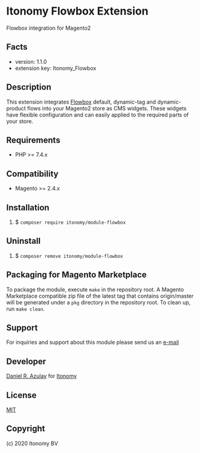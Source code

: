 Itonomy Flowbox Extension
=====================
Flowbox integration for Magento2

Facts
-----
- version: 1.1.0
- extension key: Itonomy_Flowbox

Description
-----------
This extension integrates [Flowbox](https://getflowbox.com) default, dynamic-tag and dynamic-product flows into your Magento2 store as CMS widgets. These widgets have flexible configuration and can easily applied to the required parts of your store.

Requirements
-------------
- PHP >= 7.4.x

Compatibility
-------------
- Magento >= 2.4.x

Installation
-------------
1. $ `composer require itonomy/module-flowbox`

Uninstall
-------------
1. $ `composer remove itonomy/module-flowbox`

Packaging for Magento Marketplace
-------------
To package the module, execute `make` in the repository root. A Magento Marketplace compatible zip file of the latest tag that contains origin/master will be generated under a `pkg` directory in the repository root.
To clean up, run `make clean`.

Support
-------------
For inquiries and support about this module please send us an [e-mail](mailto://support@itonomy.nl) 

Developer
-------------
[Daniel R. Azulay](mailto://daniel.azulay@itonomy.nl) for [Itonomy](http://www.itonomy.nl)

License
-------------
[MIT](http://opensource.org/licenses/mit)

Copyright
-------------
(c) 2020 Itonomy BV
